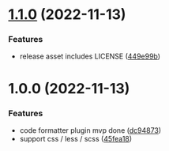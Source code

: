 # [1.1.0](https://github.com/PerfectPan/logseq-plugin-code-formatter/compare/v1.0.0...v1.1.0) (2022-11-13)


### Features

* release asset includes LICENSE ([449e99b](https://github.com/PerfectPan/logseq-plugin-code-formatter/commit/449e99bbe44d4bfe5ee4e79a69dacab29bdf4559))

# 1.0.0 (2022-11-13)


### Features

* code formatter plugin mvp done ([dc94873](https://github.com/PerfectPan/logseq-plugin-code-formatter/commit/dc948739e1cf69ab4ed1aa06bc7f6df7ab4864cc))
* support css / less / scss ([45fea18](https://github.com/PerfectPan/logseq-plugin-code-formatter/commit/45fea18e8b55e7a452c1c2225b062336d81b9211))
